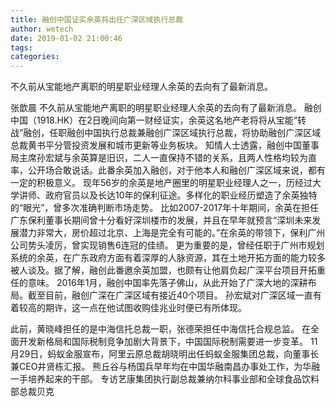 ```yaml
---
title: 融创中国证实余英将出任广深区域执行总裁
author: wetech
date: 2019-01-02 21:00:46
tags: 
categories: 
---
```

不久前从宝能地产离职的明星职业经理人余英的去向有了最新消息。
<!-- more -->
张歆晨
不久前从宝能地产离职的明星职业经理人余英的去向有了最新消息。
融创中国（1918.HK）在2日晚间向第一财经证实，余英这名地产老将将从宝能“转战”融创，任职融创中国执行总裁兼融创广深区域执行总裁，将协助融创广深区域总裁黄书平分管投资发展和城市更新等业务板块。
知情人士透露，融创中国董事局主席孙宏斌与余英算是旧识，二人一直保持不错的关系，且两人性格均较为直率，公开场合敢说话。此番余英加入融创，对于他本人和融创广深区域来说，都有一定的积极意义。
现年56岁的余英是地产圈里的明星职业经理人之一，历经过大学讲师、政府官员以及长达10年的保利征途。多样化的职业经历塑造了余英独特的“眼光”，曾多次准确判断市场走势。
比如2007-2017年十年期间，余英在担任广东保利董事长期间曾十分看好深圳楼市的发展，并且在早年就预言“深圳未来发展潜力非常大，房价超过北京、上海是完全有可能的。”在余英的带领下，保利广州公司势头凌厉，曾实现销售6连冠的佳绩。
更为重要的是，曾经任职于广州市规划系统的余英，在广东政府方面有着深厚的人脉资源，其在土地开拓方面的能力较多被人谈及。据了解，融创此番邀余英加盟，也颇有让他肩负起广深平台项目开拓重任的意味。
2016年1月，融创中国率先落子佛山，从此开始了广深大地的深耕布局。截至目前，融创广深在广深区域有接近40个项目。
孙宏斌对广深区域一直有着较高的期许，这一点在他试图收购佳兆业时便已有所体现。
 
 
此前，黄晓峰担任的是中海信托总裁一职，张德荣担任中海信托合规总监。
在全面开发新格局和国际税制竞争加剧大背景下，中国国际税制需要进一步变革。
11月29日，蚂蚁金服宣布，阿里云原总裁胡晓明出任蚂蚁金服集团总裁，向董事长兼CEO井贤栋汇报。
熊丘谷与杨国兵早年均在中国华融南昌办事处工作，为华融一手培养起来的干部。 
专访艺康集团执行副总裁兼纳尔科事业部和全球食品饮料部总裁贝克
